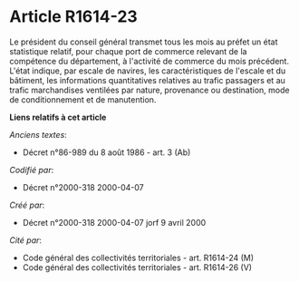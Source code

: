 # Article R1614-23

Le président du conseil général transmet tous les mois au préfet un état statistique relatif, pour chaque port de commerce
relevant de la compétence du département, à l'activité de commerce du mois précédent. L'état indique, par escale de navires,
les caractéristiques de l'escale et du bâtiment, les informations quantitatives relatives au trafic passagers et au trafic
marchandises ventilées par nature, provenance ou destination, mode de conditionnement et de manutention.

**Liens relatifs à cet article**

_Anciens textes_:

  - Décret n°86-989 du 8 août 1986 - art. 3 (Ab)

_Codifié par_:

  - Décret n°2000-318 2000-04-07

_Créé par_:

  - Décret n°2000-318 2000-04-07 jorf 9 avril 2000

_Cité par_:

  - Code général des collectivités territoriales - art. R1614-24 (M)
  - Code général des collectivités territoriales - art. R1614-26 (V)
